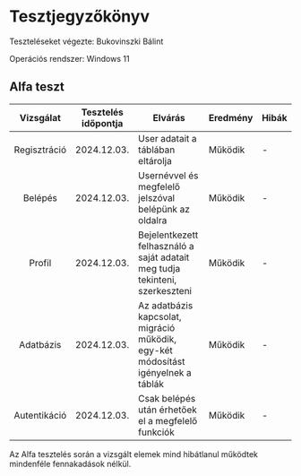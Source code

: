# Tesztjegyzőkönyv

Teszteléseket végezte: Bukovinszki Bálint

Operációs rendszer: Windows 11

## Alfa teszt

| Vizsgálat         | Tesztelés időpontja | Elvárás                                           | Eredmény  | Hibák |
| :---:             | ---                 | ---                                               | ---       | ---   |
| Regisztráció      | 2024.12.03.         | User adatait a táblában eltárolja                | Működik   | -     |
| Belépés           | 2024.12.03.         | Usernévvel és megfelelő jelszóval belépünk az oldalra | Működik | -     |
| Profil            | 2024.12.03.         | Bejelentkezett felhasználó a saját adatait meg tudja tekinteni, szerkeszteni | Működik | -     |
| Adatbázis         | 2024.12.03.         | Az adatbázis kapcsolat, migráció működik, egy-két módosítást igényelnek a táblák | Működik | -     |
| Autentikáció      | 2024.12.03.         | Csak belépés után érhetőek el a megfelelő funkciók | Működik   | -     |

Az Alfa tesztelés során a vizsgált elemek mind hibátlanul működtek mindenféle fennakadások nélkül.


